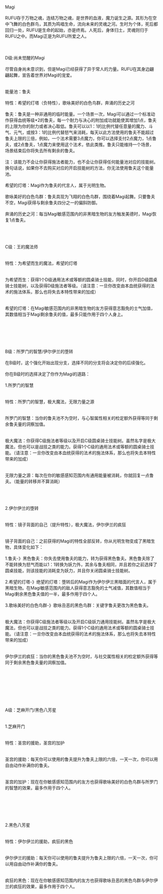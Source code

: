 <title>魔笛</title>
<meta name="GENERATOR" content="WinCHM">
<meta http-equiv="Content-Type" content="text/html; charset=gb2312">
<br>Magi
<br>
<br>RUFU存于万物之魂，连结万物之魂，是世界的血液，魔力诞生之源。其形为在空中飞舞的白色群鸟，其质为鸣唱生命，流向未来的灵魂之河。生时为个体，死后都回归一处，RUFU是生命的起始，亦是终焉。人死后，身体归土，灵魂则归于RUFU之中。而Magi正是为RUFU所爱之人。
<br>
<br>
<br>
<br>D级:尚未觉醒的Magi
<br>
<br>尽管自身尚未意识到，但是Magi已经获得了异于常人的力量。RUFU在其身边翩翩起舞，宣告着世界对Magi的宠爱。
<br>
<br>
<br>能量池：鲁夫
<br>
<br>特性：希望的灯塔（负特性），歌咏美好的白色鸟群，奔涌的历史之河
<br>
<br>鲁夫：鲁夫是一种非通用的临时能量。一个场景一次，Magi可以通过一个标准动作获得血统等级*2的鲁夫，每一个耐力与决心的附加成功就能使其增加1点，鲁夫的上限为你的耐力或者决心取低。鲁夫可以以1：1的比例代替任意量的魔力、斗气、元气，或按3：1的比例代替怒气来消耗，每天以此方法使用的鲁夫不能超过鲁夫上限的三倍，例如，一个法术需要3点魔力，你可以选择支付2点魔力，1点鲁夫，或2点鲁夫，1点魔力来使用这个法术，依此类推。鲁夫只能维持一个场景，场景结束后你将失去所有剩余的鲁夫。
<br>
<br>注：该能力不会让你获得施法者能力，也不会让你获得任何能量池对应的技能树。换句话说，如果你不去购买对应的开启技能树的方法，你无法使用鲁夫这个能量池。
<br>
<br>希望的灯塔：Magi作为鲁夫的代言人，属于光明生物。
<br>
<br>歌咏美好的白色鸟群：鲁夫具现为飞翔的白色鸟群，围绕着Magi起舞。只要鲁夫不空，Magi获得与剩余鲁夫四分之一的偏斜防御。
<br>
<br>奔涌的历史之河：每当Magi敏感范围内的非黑暗生物的友方触发美德时，Magi恢复1点鲁夫。
<br>
<br>
<br> 
<br>
<br>C级：王的魔法师
<br>
<br>
<br>特性：为希望而生的魔法，希望的灯塔
<br>
<br>
<br>为希望而生：获得1个D级通用法术或等额的圆桌骑士技能，同时，你开启D级圆桌骑士技能树，以及获得D级施法者等级。（请注意：一旦你改变由本血统获得的法术的施法体系，那么也将失去本特性带来的加成）
<br>
<br>
<br>希望的灯塔：在Magi敏感范围内的非黑暗生物的友方获得意志豁免的士气加值，其数值相当于Magi剩余鲁夫的值，最多只能作用于四个人身上。
<br>
<br>
<br> 
<br>
<br> 
<br>
<br>B级：所罗门的智慧/伊尔伊兰的堕转
<br>
<br>在B级时，这个强化开始出现分支，选择不同的分支将会决定你的后续强化。
<br>
<br>你在B级时的选择决定了你作为Magi的道路：
<br>
<br>1.所罗门的智慧
<br>
<br>
<br>特性：所罗门的智慧，极大魔法，无限力量之源
<br>
<br>
<br>所罗门的智慧：当你的鲁夫池不为空时，与心智属性相关的检定额外获得等同于剩余鲁夫量的洞察加值。
<br>
<br>
<br>极大魔法：你获得C级施法者等级以及开启C级圆桌骑士技能树。虽然名字是极大魔法，但也可以是战技之类的能力。获得1个C级的通用法术或等额的圆桌骑士技能。（请注意：一旦你改变由本血统获得的法术的施法体系，那么也将失去本特性带来的加成）
<br>
<br>
<br>无限力量之源：每次在你的敏感感知范围内有通用能量被消耗，你就回复一点鲁夫。（能量的转移并不算消耗）
<br>
<br>
<br> 
<br>
<br>2.伊尔伊兰的堕转
<br>
<br>
<br>特性：镜子背面的自己（提升特性），极大魔法，伊尔伊兰的疯狂
<br>
<br>
<br>镜子背面的自己：之前获得的Magi的特性全部反转，你从光明生物变成了黑暗生物，具体变化如下：
<br>
<br>1.鲁夫-》黑色鲁夫：你失去使用鲁夫的能力，转为获得黑色鲁夫。黑色鲁夫除了不能转换为怒气而能以1：1转换为妖力外，其余与鲁夫相同，并且若你之前选择了圆桌技能，则该技能的消耗变为妖力，并且你关闭圆桌骑士技能树。
<br>
<br>2.希望的灯塔-》绝望的灯塔：堕转后的Magi作为伊尔伊兰黑暗面的代言人，属于黑暗生物。在Magi敏感范围内的敌人获得意志豁免的士气减值，其数值相当于Magi剩余黑色鲁夫值的一半，最多作用于四个人。
<br>
<br>3.歌咏美好的白色鸟群-》歌咏丑恶的黑色鸟群：关键字鲁夫更改为黑色鲁夫。
<br>
<br>
<br>极大魔法：你获得C级施法者等级以及开启C级妖力通用技能树。虽然名字是极大魔法，但也可以是战技之类的能力。获得1个C级的通用法术或等额的圆桌骑士技能。（请注意：一旦你改变由本血统获得的法术的施法体系，那么也将失去本特性带来的加成）
<br>
<br>
<br>伊尔伊兰的疯狂：当你的黑色鲁夫池不为空时，与社交属性相关的检定额外获得等同于剩余黑色鲁夫量的洞察加值。
<br>
<br>
<br>
<br> 
<br>
<br> 
<br>
<br>
<br>A级：芝麻开门/黑色八芳星
<br>
<br>
<br>1.芝麻开门
<br>
<br>
<br>特性：圣宫的援助，圣宫的加护
<br>
<br>
<br>圣宫的援助：每天你可以使用的鲁夫提升为鲁夫上限的六倍，一天一次，你可以用自由动作补满你的鲁夫。
<br>
<br>
<br>圣宫的加护：现在在你敏感感知范围内的友方也获得歌咏美好的白色鸟群与所罗门的智慧的效果，最多作用于四个人。
<br>
<br>
<br>
<br>
<br> 
<br>
<br>2.黑色八芳星
<br>
<br>
<br>特性：伊尔伊兰的援助，疯狂的黑色
<br>
<br>
<br>伊尔伊兰的援助：每天你可以使用的鲁夫提升为鲁夫上限的六倍，一天一次，你可以用自由动作补满你的鲁夫。
<br>
<br>
<br>疯狂的黑色：现在在你敏感感知范围内的友方也获得歌咏丑恶的黑色鸟群与伊尔伊兰的疯狂的效果，最多作用于四个人。
<br>